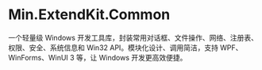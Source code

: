 # Min.ExtendKit.Common

一个轻量级 Windows 开发工具库，封装常用对话框、文件操作、网络、注册表、权限、安全、系统信息和 Win32 API。模块化设计、调用简洁，支持 WPF、WinForms、WinUI 3 等，让 Windows 开发更高效便捷。
